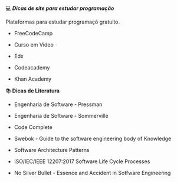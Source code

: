 💻 <b><i> Dicas de site para estudar programação</i> </b>

Plataformas para estudar programaçõ gratuito.

* FreeCodeCamp

* Curso em Video

* Edx

* Codeacademy

* Khan Academy

📚<b> Dicas de Literatura </b>

* Engenharia de Software - Pressman

* Engenharia de Software - Sommerville

* Code Complete

* Swebok - Guide to the software engineering body of Knowledge

* Software Architecture Patterns

* ISO/IEC/IEEE 12207:2017 Software Life Cycle Processes

* No Silver Bullet - Essence and Accident in Sotfware Engineering

